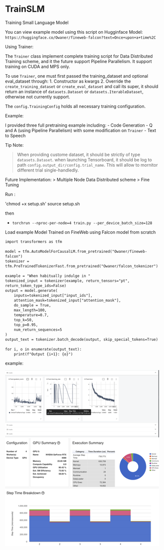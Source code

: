 # TrainSLM
 Training Small Language Model

You can view example model using this script on Hugginface Model: 
`https://huggingface.co/Owaner/fineweb-falcon?text=Once+upon+a+time%2C` 

Using Trainer:

   The `Trainer` class implement complete training script for Data Distributed Training scheme, and 
   it the future support Pipeline Parallelism. It support training on CUDA and MPS only. 

   To use `Trainer`, one must first passed the training_dataset and optional eval_dataset through:
       1. Constructor as kwargs
       2. Override the `create_training_dataset` or `create_eval_dataset` and call its super, it should return 
           an instance of `datasets.Dataset` or `datasets.IterableDataset`, otherwise not currently support.
   
   The `config.TrainingConfig` holds all necessary training configuration.


Example:

   I provided three full pretraining example including:
       - Code Generation
       - Q and A (using Pipeline Parallelism) with some modification on `Trainer`
       - Text to Speech

Tip Note: 

   > When providing custome dataset, it should be strictly of type `datasets.Dataset`.
   > when launching Tensorboard, it should be log to path `config.output_dir/config.trial_name`. This will
       allow to mornitor different trial single-handledly. 

Future Implementation:
    > Multiple Node Data Distributed scheme
    > Fine Tuning


Run : 

'chmod +x setup.sh'
source setup.sh

then 
- `torchrun --nproc-per-node=4 train.py --per_device_batch_size=128`

Load example Model Trained on FineWeb using Falcon model from scratch

```
import transformers as tfm 

model = tfm.AutoModelForCausalLM.from_pretrained("Owaner/fineweb-falcon")
tokenizer = tfm.PreTrainedTokenizerFast.from_pretrained("Owaner/falcon_tokenizer")

example = "When habitually indulge in "
tokenized_input = tokenizer(example, return_tensors="pt", return_token_type_ids=False)
output = model.generate(
    inputs=tokenized_input["input_ids"],
    attention_mask=tokenized_input["attention_mask"],
    do_sample = True,
    max_length=100,
    temperature=0.7,
    top_k=50,
    top_p=0.95,
    num_return_sequences=5
)
output_text = tokenizer.batch_decode(output, skip_special_tokens=True)

for i, o in enumerate(output_text):
    print(f"Output {i+1}: {o}")
```

example: 

![alt text](https://github.com/pethai2004/TrainSLM/blob/main/tenb.png?raw=true)
![alt text](https://github.com/pethai2004/TrainSLM/blob/main/prof.png?raw=true)
